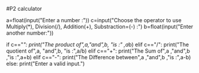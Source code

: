 #P2 calculator
 
 
a=float(input("Enter a number :"))
c=input("Choose the operator to use   Multiply(*), Division(/), Addition(+), Substraction=(-)    :")
b=float(input("Enter another number:"))
 
 
 
if c=="*":
  print("The product of",a,"and",b, "is   :" ,a*b)
elif c=="/":
  print("The quotient of",a, "and",b, "is   :",a/b)
elif c=="+":
  print("The Sum of",a ,"and",b ,"is   :",a+b)
elif c=="-":
  print("The Difference between",a ,"and",b ,"is   :",a-b)
else:
  print("Enter a valid input.")
